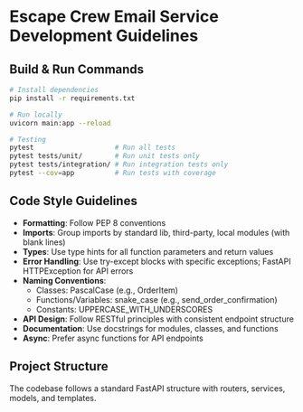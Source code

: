 # Escape Crew Email Service Development Guidelines

## Build & Run Commands
```bash
# Install dependencies
pip install -r requirements.txt

# Run locally
uvicorn main:app --reload

# Testing
pytest                    # Run all tests
pytest tests/unit/        # Run unit tests only
pytest tests/integration/ # Run integration tests only
pytest --cov=app          # Run tests with coverage
```

## Code Style Guidelines
- **Formatting**: Follow PEP 8 conventions
- **Imports**: Group imports by standard lib, third-party, local modules (with blank lines)
- **Types**: Use type hints for all function parameters and return values
- **Error Handling**: Use try-except blocks with specific exceptions; FastAPI HTTPException for API errors
- **Naming Conventions**:
  - Classes: PascalCase (e.g., OrderItem)
  - Functions/Variables: snake_case (e.g., send_order_confirmation)
  - Constants: UPPERCASE_WITH_UNDERSCORES
- **API Design**: Follow RESTful principles with consistent endpoint structure
- **Documentation**: Use docstrings for modules, classes, and functions
- **Async**: Prefer async functions for API endpoints

## Project Structure
The codebase follows a standard FastAPI structure with routers, services, models, and templates.